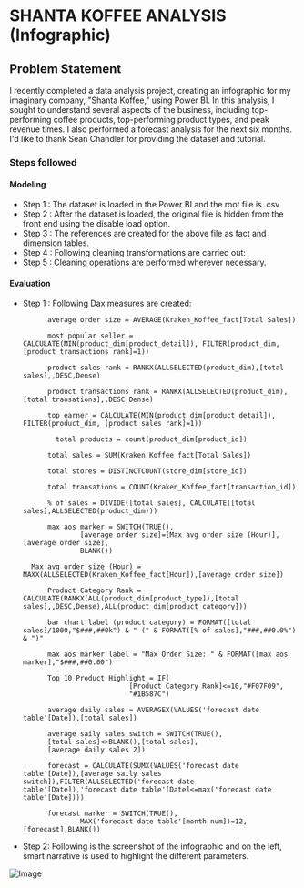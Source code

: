 # SHANTA KOFFEE ANALYSIS (Infographic)

## Problem Statement

I recently completed a data analysis project, creating an infographic for my imaginary company, "Shanta Koffee," using Power BI.  In this analysis, I sought to understand several aspects of the business, including top-performing coffee products, top-performing product types, and peak revenue times. I also performed a forecast analysis for the next six months.  I'd like to thank Sean Chandler for providing the dataset and tutorial.


### Steps followed 

#### Modeling

- Step 1 : The dataset is loaded in the Power BI and the root file is .csv
- Step 2 : After the dataset is loaded, the original file is hidden from the front end using the disable load option.
- Step 3 : The references are created for the above file as fact and dimension tables.
- Step 4 : Following cleaning transformations are carried out:
- Step 5 : Cleaning operations are performed wherever necessary.

            
#### Evaluation
- Step 1 : Following Dax measures are created:

            average order size = AVERAGE(Kraken_Koffee_fact[Total Sales])

            most popular seller = CALCULATE(MIN(product_dim[product_detail]), FILTER(product_dim, [product transactions rank]=1))

            product sales rank = RANKX(ALLSELECTED(product_dim),[total sales],,DESC,Dense)

            product transactions rank = RANKX(ALLSELECTED(product_dim),[total transations],,DESC,Dense)

            top earner = CALCULATE(MIN(product_dim[product_detail]), FILTER(product_dim, [product sales rank]=1))

	          total products = count(product_dim[product_id])

            total sales = SUM(Kraken_Koffee_fact[Total Sales])

            total stores = DISTINCTCOUNT(store_dim[store_id])

            total transations = COUNT(Kraken_Koffee_fact[transaction_id])

            % of sales = DIVIDE([total sales], CALCULATE([total sales],ALLSELECTED(product_dim)))

            max aos marker = SWITCH(TRUE(),
                    [average order size]=[Max avg order size (Hour)],[average order size],
                    BLANK())

	    Max avg order size (Hour) = MAXX(ALLSELECTED(Kraken_Koffee_fact[Hour]),[average order size])

            Product Category Rank = CALCULATE(RANKX(ALL(product_dim[product_type]),[total sales],,DESC,Dense),ALL(product_dim[product_category]))

            bar chart label (product category) = FORMAT([total sales]/1000,"$###,##0k") & " (" & FORMAT([% of sales],"###,##0.0%") & ")"

            max aos marker label = "Max Order Size: " & FORMAT([max aos marker],"$###,##0.00")

            Top 10 Product Highlight = IF(
                                [Product Category Rank]<=10,"#F07F09",
                                "#1B587C")

            average daily sales = AVERAGEX(VALUES('forecast date table'[Date]),[total sales])

            average saily sales switch = SWITCH(TRUE(),
            [total sales]<>BLANK(),[total sales],
            [average daily sales 2])

            forecast = CALCULATE(SUMX(VALUES('forecast date table'[Date]),[average saily sales switch]),FILTER(ALLSELECTED('forecast date 				table'[Date]),'forecast date table'[Date]<=max('forecast date table'[Date])))

            forecast marker = SWITCH(TRUE(),
                    MAX('forecast date table'[month num])=12,[forecast],BLANK())

            
- Step 2: Following is the screenshot of the infographic and on the left, smart narrative is used to highlight the different parameters.

![Image](https://github.com/user-attachments/assets/3ed6011f-90a2-4cba-a1dd-b733daee38a0)
